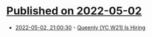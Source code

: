 # [Published on 2022-05-02](index.md)

* [2022-05-02, 21:00:30](https://news.ycombinator.com/item?id=31240865) - [Queenly (YC W21) Is Hiring](https://www.ycombinator.com/companies/queenly/jobs/ZVQO8R7-head-of-operations)
